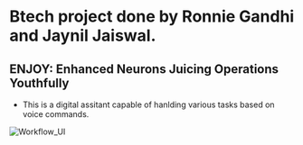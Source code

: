 # Btech project done by Ronnie Gandhi and Jaynil Jaiswal.
## ENJOY: Enhanced Neurons Juicing Operations Youthfully
* This is a digital assitant capable of hanlding various tasks based on voice commands.

![Workflow_UI](https://github.com/RonnieGandhi/ENJOY-Enhanced-Neurons-Juicing-Operations-Youthfully/blob/main/WORKFLOW_UI.png)
